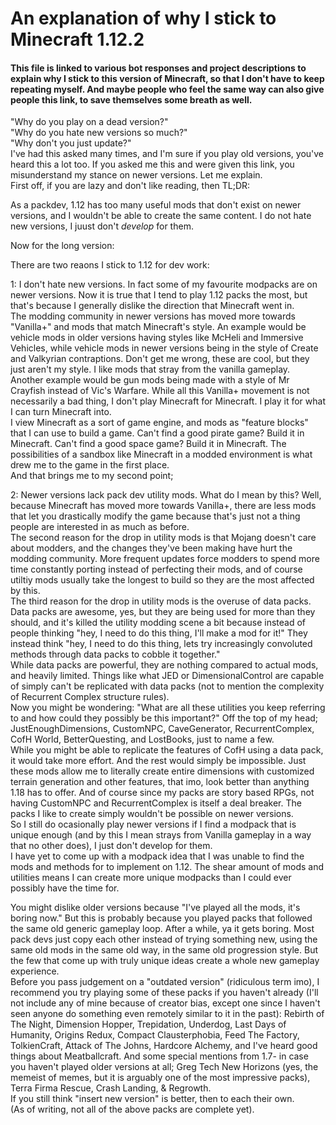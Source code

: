 # An explanation of why I stick to Minecraft 1.12.2
#### This file is linked to various bot responses and project descriptions to explain why I stick to this version of Minecraft, so that I don't have to keep repeating myself. And maybe people who feel the same way can also give people this link, to save themselves some breath as well.
"Why do you play on a dead version?"  
"Why do you hate new versions so much?"  
"Why don't you just update?"  
I've had this asked many times, and I'm sure if you play old versions, you've heard this a lot too. If you asked me this and were given this link, you misunderstand my stance on newer versions. Let me explain.  
First off, if you are lazy and don't like reading, then TL;DR:  

As a packdev, 1.12 has too many useful mods that don't exist on newer versions, and I wouldn't be able to create the same content. I do not hate new versions, I juust don't *develop* for them.  

Now for the long version:  

There are two reaons I stick to 1.12 for dev work:

1: I don't hate new versions. In fact some of my favourite modpacks are on newer versions. Now it is true that I tend to play 1.12 packs the most, but that's because I generally dislike the direction that Minecraft went in.  
The modding community in newer versions has moved more towards "Vanilla+" and mods that match Minecraft's style. An example would be vehicle mods in older versions having styles like McHeli and Immersive Vehicles, while vehicle mods in newer versions being in the style of Create and Valkyrian contraptions. Don't get me wrong, these are cool, but they just aren't my style. I like mods that stray from the vanilla gameplay.  
Another example would be gun mods being made with a style of Mr Crayfish instead of Vic's Warfare. While all this Vanilla+ movement is not necessarily a bad thing, I don't play Minecraft for Minecraft. I play it for what I can turn Minecraft into.  
I view Minecraft as a sort of game engine, and mods as "feature blocks" that I can use to build a game. Can't find a good pirate game? Build it in Minecraft. Can't find a good space game? Build it in Minecraft. The possibilities of a sandbox like Minecraft in a modded environment is what drew me to the game in the first place.  
And that brings me to my second point;  

2: Newer versions lack pack dev utility mods. What do I mean by this? Well, because Minecraft has moved more towards Vanilla+, there are less mods that let you drastically modify the game because that's just not a thing people are interested in as much as before.  
The second reason for the drop in utility mods is that Mojang doesn't care about modders, and the changes they've been making have hurt the modding community. More frequent updates force modders to spend more time constantly porting instead of perfecting their mods, and of course utiltiy mods usually take the longest to build so they are the most affected by this.  
The third reason for the drop in utility mods is the overuse of data packs. Data packs are awesome, yes, but they are being used for more than they should, and it's killed the utility modding scene a bit because instead of people thinking "hey, I need to do this thing, I'll make a mod for it!" They instead think "hey, I need to do this thing, lets try increasingly convoluted methods through data packs to cobble it together."  
While data packs are powerful, they are nothing compared to actual mods, and heavily limited. Things like what JED or DimensionalControl are capable of simply can't be replicated with data packs (not to mention the complexity of Recurrent Complex structure rules).  
Now you might be wondering: "What are all these utilities you keep referring to and how could they possibly be this important?" Off the top of my head; JustEnoughDimensions, CustomNPC, CaveGenerator, RecurrentComplex, CofH World, BetterQuesting, and LostBooks, just to name a few.  
While you might be able to replicate the features of CofH using a data pack, it would take more effort. And the rest would simply be impossible. Just these mods allow me to literally create entire dimensions with customized terrain generation and other features, that imo, look better than anything 1.18 has to offer. And of course since my packs are story based RPGs, not having CustomNPC and RecurrentComplex is itself a deal breaker. The packs I like to create simply wouldn't be possible on newer versions.  
So I still do ocasionally play newer versions if I find a modpack that is unique enough (and by this I mean strays from Vanilla gameplay in a way that no other does), I just don't develop for them.  
I have yet to come up with a modpack idea that I was unable to find the mods and methods for to implement on 1.12. The shear amount of mods and utilities means I can create more unique modpacks than I could ever possibly have the time for.  

You might dislike older versions because "I've played all the mods, it's boring now." But this is probably because you played packs that followed the same old generic gameplay loop. After a while, ya it gets boring. Most pack devs just copy each other instead of trying something new, using the same old mods in the same old way, in the same old progression style. But the few that come up with truly unique ideas create a whole new gameplay experience.  
Before you pass judgement on a "outdated version" (ridiculous term imo), I recommend you try playing some of these packs if you haven't already (I'll not include any of mine because of creator bias, except one since I haven't seen anyone do something even remotely similar to it in the past): Rebirth of The Night, Dimension Hopper, Trepidation, Underdog, Last Days of Humanity, Origins Redux, Compact Clausterphobia, Feed The Factory, TolkienCraft, Attack of The Johns, Hardcore Alchemy, and I've heard good things about Meatballcraft. And some special mentions from 1.7- in case you haven't played older versions at all; Greg Tech New Horizons (yes, the memeist of memes, but it is arguably one of the most impressive packs), Terra Firma Rescue, Crash Landing, & Regrowth.   
If you still think "insert new version" is better, then to each their own.  
(As of writing, not all of the above packs are complete yet).
